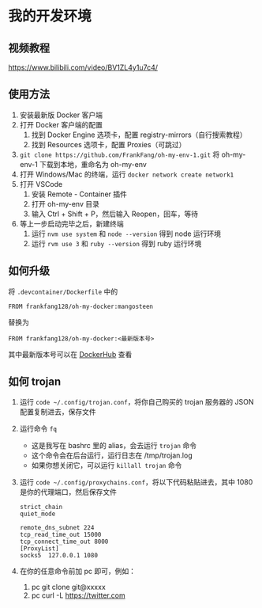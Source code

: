 # 我的开发环境


## 视频教程

https://www.bilibili.com/video/BV1ZL4y1u7c4/

## 使用方法

1. 安装最新版 Docker 客户端
2. 打开 Docker 客户端的配置
    1. 找到 Docker Engine 选项卡，配置 registry-mirrors（自行搜索教程）
    2. 找到 Resources 选项卡，配置 Proxies（可跳过）
3. `git clone https://github.com/FrankFang/oh-my-env-1.git` 将 oh-my-env-1 下载到本地，重命名为 oh-my-env
4. 打开 Windows/Mac 的终端，运行 `docker network create network1`
5. 打开 VSCode
    1. 安装 Remote - Container 插件
    2. 打开 oh-my-env 目录
    3. 输入 Ctrl + Shift + P，然后输入 Reopen，回车，等待
6. 等上一步启动完毕之后，新建终端
    1. 运行 `nvm use system` 和 `node --version` 得到 node 运行环境
    2. 运行 `rvm use 3` 和 `ruby --version` 得到 ruby 运行环境

## 如何升级

将 `.devcontainer/Dockerfile` 中的

```
FROM frankfang128/oh-my-docker:mangosteen
```

替换为

```
FROM frankfang128/oh-my-docker:<最新版本号>
```

其中最新版本号可以在 [DockerHub](https://hub.docker.com/repository/docker/frankfang128/oh-my-docker) 查看

## 如何 trojan

1. 运行 `code ~/.config/trojan.conf`，将你自己购买的 trojan 服务器的 JSON 配置复制进去，保存文件
2. 运行命令 `fq`
    * 这是我写在 bashrc 里的 alias，会去运行 `trojan` 命令
    * 这个命令会在后台运行，运行日志在 /tmp/trojan.log
    * 如果你想关闭它，可以运行 `killall trojan` 命令
4. 运行 `code ~/.config/proxychains.conf`，将以下代码粘贴进去，其中 1080 是你的代理端口，然后保存文件
    
    ```
    strict_chain
    quiet_mode

    remote_dns_subnet 224
    tcp_read_time_out 15000
    tcp_connect_time_out 8000
    [ProxyList]
    socks5 	127.0.0.1 1080
    ```
5. 在你的任意命令前加 pc 即可，例如：
    1. pc git clone git@xxxxx
    2. pc curl -L https://twitter.com
 
